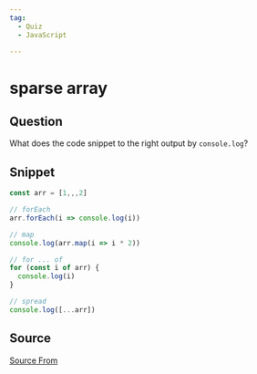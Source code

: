 ```yaml
---
tag:
  - Quiz
  - JavaScript

---
```

  
# sparse array

## Question
What does the code snippet to the right output by `console.log`?

## Snippet
```js
const arr = [1,,,2]

// forEach
arr.forEach(i => console.log(i))

// map
console.log(arr.map(i => i * 2))

// for ... of
for (const i of arr) {
  console.log(i)
}

// spread
console.log([...arr])
```
    


##  Source
[Source From](https://bigfrontend.dev/quiz/sparse-array)

  